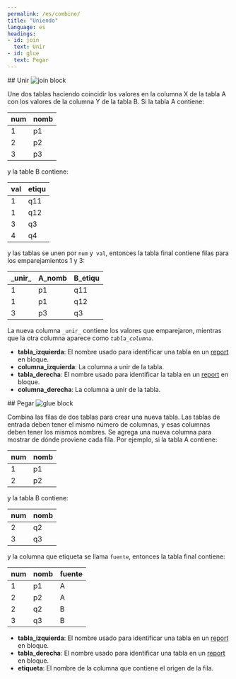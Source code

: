 ```yaml
---
permalink: /es/combine/
title: "Uniendo"
language: es
headings:
- id: join
  text: Unir
- id: glue
  text: Pegar
---
```


<div id="join" markdown="1">
## Unir

<img class="block" src="{{page.permalink | append: 'join.svg' | relative_url}}" alt="join block"/>

Une dos tablas haciendo coincidir los valores en la columna X de la tabla A
con los valores de la columna Y de la tabla B.
Si la tabla A contiene:

| num | nomb |
| --- | ---- |
|   1 |   p1 |
|   2 |   p2 |
|   3 |   p3 |

y la table B contiene:

| val | etiqu |
| --- | ----- |
|   1 |   q11 |
|   1 |   q12 |
|   3 |   q3  |
|   4 |   q4  |

y las tablas se unen por `num` y` val`,
entonces la tabla final contiene filas para los emparejamientos 1 y 3:

| \_unir\_ | A_nomb | B_etiqu |
| -------- | ------ | ------- |
| 1        |    p1  |     q11 |
| 1        |    p1  |     q12 |
| 3        |    p3  |     q3  |

La nueva columna <code>\_unir\_</code> contiene los valores que emparejaron,
mientras que la otra columna aparece como <code><em>tabla</em>\_<em>columna</em></code>.

- **tabla_izquierda**: El nombre usado para identificar una tabla en un  [report](../transform/#report) en bloque.
- **columna_izquierda**: La columna a unir de la tabla.
- **tabla_derecha**: El nombre usado para identificar la tabla en un [report](../transform/#report) en bloque.
- **columna_derecha**: La columna a unir de la tabla.
</div>

<div id="glue" markdown="1">
## Pegar

<img class="block" src="{{page.permalink | append: 'glue.svg' | relative_url}}" alt="glue block"/>

Combina las filas de dos tablas para crear una nueva tabla.
Las tablas de entrada deben tener el mismo número de columnas,
y esas columnas deben tener los mismos nombres.
Se agrega una nueva columna para mostrar de dónde proviene cada fila.
Por ejemplo,
si la tabla A contiene:

| num | nomb |
| --- | ---- |
|   1 |   p1 |
|   2 |   p2 |

y la tabla B contiene:

| num | nomb |
| --- | ---- |
|   2 |   q2 |
|   3 |   q3 |

y la columna que etiqueta se llama `fuente`,
entonces la tabla final contiene:

| num | nomb | fuente |
| --- | ---- | ------ |
|   1 |   p1 |      A |
|   2 |   p2 |      A |
|   2 |   q2 |      B |
|   3 |   q3 |      B |

- **tabla_izquierda**: El nombre usado para identificar una tabla en un  [report](../combine/#report) en bloque.
- **tabla_derecha**: El nombre usado para identificar una tabla en un  [report](../combine/#report) en bloque.
- **etiqueta**: El nombre de la columna que contiene el origen de la fila.
</div>
